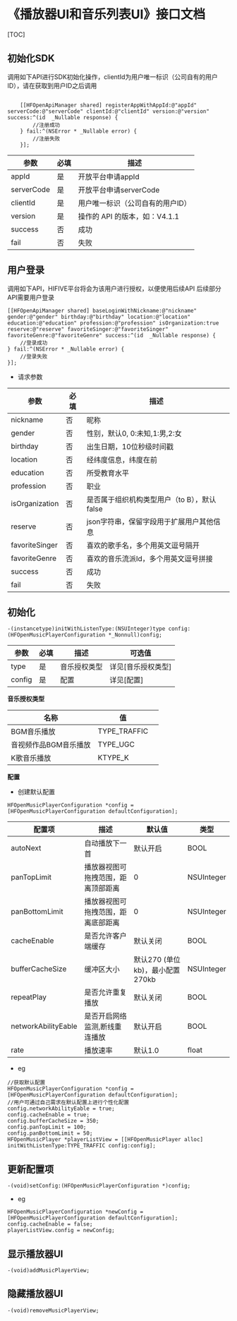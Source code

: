 # 《播放器UI和音乐列表UI》接口文档
[TOC]
## 初始化SDK

调用如下API进行SDK初始化操作，clientId为用户唯一标识（公司自有的用户ID），请在获取到用户ID之后调用

```objc 

    [[HFOpenApiManager shared] registerAppWithAppId:@"appId" serverCode:@"serverCode" clientId:@"clientId" version:@"version" success:^(id  _Nullable response) {
        //注册成功
    } fail:^(NSError * _Nullable error) {
        //注册失败
    }];

```
| 参数 | 必填 | 描述 |
|---|---|---|
| appId | 是 | 开放平台申请appId |
| serverCode | 是 | 开放平台申请serverCode |
| clientId | 是 | 用户唯一标识（公司自有的用户ID） |
| version | 是 | 操作的 API 的版本，如：V4.1.1 |
| success | 否 | 成功 |
| fail | 否 | 失败 |

## 用户登录
调用如下API，HIFIVE平台将会为该用户进行授权，以便使用后续API
后续部分API需要用户登录

```objc 
[[HFOpenApiManager shared] baseLoginWithNickname:@"nickname" gender:@"gender" birthday:@"birthday" location:@"location" education:@"education" profession:@"profession" isOrganization:true reserve:@"reserve" favoriteSinger:@"favoriteSinger" favoriteGenre:@"favoriteGenre" success:^(id  _Nullable response) {
    //登录成功
} fail:^(NSError * _Nullable error) {
    //登录失败
}];

```
- 请求参数
  
| 参数 | 必填 | 描述 |
|---|---|---|
| nickname | 否 | 昵称 |
| gender | 否 | 性别，默认0, 0:未知,1:男,2:女 |
| birthday | 否 | 出生日期，10位秒级时间戳 |
| location | 否 | 经纬度信息，纬度在前 |
| education | 否 | 所受教育水平 |
| profession | 否 | 职业 |
| isOrganization | 否 | 是否属于组织机构类型用户（to B），默认false |
| reserve | 否 | json字符串，保留字段用于扩展用户其他信息 |
| favoriteSinger | 否 | 喜欢的歌手名，多个用英文逗号隔开 |
| favoriteGenre | 否 | 喜欢的音乐流派Id，多个用英文逗号拼接 |
| success | 否 | 成功 |
| fail | 否 | 失败 |

## 初始化
```objc
-(instancetype)initWithListenType:(NSUInteger)type config:(HFOpenMusicPlayerConfiguration *_Nonnull)config;
```
| 参数 | 必填 | 描述 | 可选值 |
|---|---|---|---|
| type | 是 | 音乐授权类型 | 详见[音乐授权类型] |
| config | 是 | 配置 | 详见[配置] |

**音乐授权类型**

| 名称                  | 值      |      |
| --------------------- | ------- | ---- |
| BGM音乐播放           | TYPE_TRAFFIC |      |
| 音视频作品BGM音乐播放 | TYPE_UGC     |      |
| K歌音乐播放           | KTYPE_K      |      |

**配置**

- 创建默认配置
```objc
HFOpenMusicPlayerConfiguration *config = [HFOpenMusicPlayerConfiguration defaultConfiguration];
```
| 配置项 | 描述 | 默认值 | 类型 |
|---|---|---|---|
| autoNext | 自动播放下一首 | 默认开启 | BOOL |
| panTopLimit | 播放器视图可拖拽范围，距离顶部距离 | 0 | NSUInteger |
| panBottomLimit | 播放器视图可拖拽范围，距离底部距离 | 0 | NSUInteger |
| cacheEnable | 是否允许客户端缓存 | 默认关闭 | BOOL |
| bufferCacheSize | 缓冲区大小 | 默认270 (单位kb)，最小配置270kb | NSUInteger |
| repeatPlay | 是否允许重复播放 | 默认关闭 | BOOL |
| networkAbilityEable | 是否开启网络监测,断线重连播放 | 默认开启 | BOOL |
| rate | 播放速率 | 默认1.0 | float |

- eg
```objc
//获取默认配置
HFOpenMusicPlayerConfiguration *config = [HFOpenMusicPlayerConfiguration defaultConfiguration];
//用户可通过自己需求在默认配置上进行个性化配置
config.networkAbilityEable = true;
config.cacheEnable = true;
config.bufferCacheSize = 350;
config.panTopLimit = 100;
config.panBottomLimit = 50;
HFOpenMusicPlayer *playerListView = [[HFOpenMusicPlayer alloc] initWithListenType:TYPE_TRAFFIC config:config];
```
## 更新配置项
```objc
-(void)setConfig:(HFOpenMusicPlayerConfiguration *)config;
```
- eg

```objc
HFOpenMusicPlayerConfiguration *newConfig = [HFOpenMusicPlayerConfiguration defaultConfiguration];
config.cacheEnable = false;
playerListView.config = newConfig;
```
## 显示播放器UI

```objc
-(void)addMusicPlayerView;
```

## 隐藏播放器UI

```objc
-(void)removeMusicPlayerView;
```
